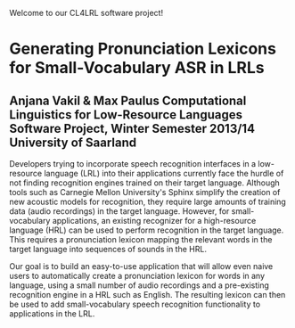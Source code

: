 Welcome to our CL4LRL software project!

Generating Pronunciation Lexicons 
for Small-Vocabulary ASR in LRLs
============

Anjana Vakil & Max Paulus
Computational Linguistics for Low-Resource Languages
Software Project, Winter Semester 2013/14
University of Saarland
------------


Developers trying to incorporate speech recognition interfaces in a low-resource language (LRL) into their applications currently face the hurdle of not finding recognition engines trained on their target language. Although tools such as Carnegie Mellon University's Sphinx simplify the creation of new acoustic models for recognition, they require large amounts of training data (audio recordings) in the target language. However, for small-vocabulary applications, an existing recognizer for a high-resource language (HRL) can be used to perform recognition in the target language. This requires a pronunciation lexicon mapping the relevant words in the target language into sequences of sounds in the HRL.

Our goal is to build an easy-to-use application that will allow even naive users to automatically create a pronunciation lexicon for words in any language, using a small number of audio recordings and a pre-existing recognition engine in a HRL such as English. The resulting lexicon can then be used to add small-vocabulary speech recognition functionality to applications in the LRL.
